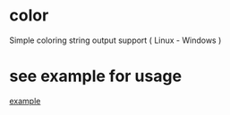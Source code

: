 # color
Simple coloring string output support ( Linux - Windows )


see example for usage
=====================

[example](https://github.com/faizalpribadi/color/tree/master/example)
